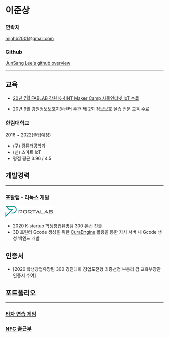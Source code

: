 # 이준상

### 연락처
mjnhb2001@gmail.com

### Github
[JunSang Lee's github overview](https://github.com/Thrada)

---

## 교육

- [20년 7월 FABLAB 강원 K-4INT Maker Camp 사물인터넷 IoT 수료]()

- 20년 9월 강원정보보호지원센터 주관 제 2회 정보보호 실습 전문 교육 수료

### 한림대학교

2016 ~ 2022(졸업예정)

- (구) 컴퓨터공학과
- (신) 스마트 IoT
- 평점 평균 3.96 / 4.5

## 개발경력
---
### 포탈랩 - 리눅스 개발
<img src = "./Portalab_Logo_type_C.png" height="30%" width="30%"></img>
 - 2020 K-startup 학생창업유망팀 300 본선 진출
 - 3D 프린터 Gcode 생성을 위한 [CuraEngine](https://github.com/Ultimaker/CuraEngine) 활용을 통한 자사 서버 내 Gcode 생성 백엔드 개발

 ## 인증서
  - [2020 학생창업유망팀 300 경진대회 창업도전형 최종선정 부총리 겸 교육부장관 인증서 수여]

## 포트폴리오
---
### [타자 연습 게임](https://github.com/Thrada/JunSang-Lee/blob/master/Portfolio/%ED%83%80%EC%9E%90%EC%97%B0%EC%8A%B5%EA%B2%8C%EC%9E%84.md)
### [NFC 출근부](https://github.com/Thrada/JunSang-Lee/blob/master/Portfolio/NFC%20%EC%B6%9C%EA%B7%BC%EB%B6%80.md)